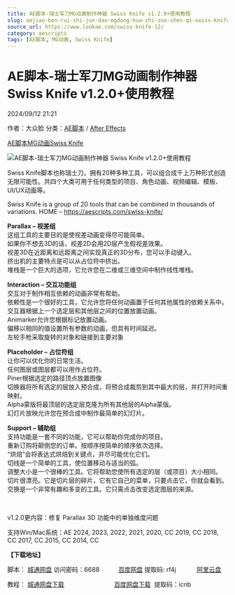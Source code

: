 ```yaml
---
title: AE脚本-瑞士军刀MG动画制作神器 Swiss Knife v1.2.0+使用教程
slug: aejiao-ben-rui-shi-jun-dao-mgdong-hua-zhi-zuo-shen-qi-swiss-knife-v1-2-0-shi-yong-jiao-cheng
source_url: https://www.lookae.com/swiss-knife-12/
category: aescripts
tags: [AE脚本, MG动画, Swiss Knife]
---
```

# AE脚本-瑞士军刀MG动画制作神器 Swiss Knife v1.2.0+使用教程

2024/09/12 21:21

作者：大众脸
分类：[AE脚本](https://www.lookae.com/after-effects/aescripts/) / [After Effects](https://www.lookae.com/after-effects/)

[AE脚本](https://www.lookae.com/tag/ae%e8%84%9a%e6%9c%ac/)[MG动画](https://www.lookae.com/tag/mg%e5%8a%a8%e7%94%bb/)[Swiss Knife](https://www.lookae.com/tag/swiss-knife/)

![AE脚本-瑞士军刀MG动画制作神器 Swiss Knife v1.2.0+使用教程](https://www.lookae.com/wp-content/uploads/2020/10/Swiss-Knife.jpg "AE脚本-瑞士军刀MG动画制作神器 Swiss Knife v1.2.0+使用教程-LookAE.com")

Swiss Knife脚本也称瑞士刀，拥有20种多种工具，可以组合成千上万种形式创造无限可能性。共四个大类可用于任何类型的项目、角色动画、视频编辑、模板、UI/UX动画等。

Swiss Knife is a group of 20 tools that can be combined in thousands of variations. HOME – https://aescripts.com/swiss-knife/

**Parallax – 视差组**  
这组工具的主要目的是使视差动画变得尽可能简单。  
如果你不想去3D的话，视差2D会用2D层产生假视差效果。  
视差3D在近距离和远距离之间实现真正的3D分布，您可以手动键入。  
挤出机的主要特点是可以从占位符中挤出。  
堆栈是一个巨大的选项，它允许您在二维或三维空间中制作线性堆栈。

**Interaction – 交互功能组**  
交互对于制作相互依赖的动画非常有帮助。  
依赖性是一个很好的工具，它允许您将任何动画置于任何其他属性的依赖关系中。  
交互器根据上一个选定层和其他层之间的位置放置动画。  
Animarker允许您根据标记放置动画。  
偏移以相同的值设置所有参数的动画，但具有时间延迟。  
左轮手枪采取旋转的对象和链接到主要对象

**Placeholder – 占位符组**  
让你可以优化你的日常生活。  
任何图层或图层都可以用作占位符。  
Piner根据选定的路径顶点放置图像  
切换器将所有选定的层放入预合成，将预合成裁剪到其中最大的层，并打开时间重映射。  
Alpha蒙版将最顶层的选定层克隆为所有其他层的Alpha蒙版。  
幻灯片放映允许您在预合成中制作最简单的幻灯片。

**Support – 辅助组**  
支持功能是一套不同的功能，它可以帮助你完成你的项目。  
重新订购将颠倒您的订单。按顺序按简单的顺序依次选择。  
“烘焙”会将表达式烘焙到关键点，并尽可能优化它们。  
切线是一个简单的工具，使位置移动与适当的弧。  
调整大小是一个很棒的工具。它将帮助您使所有选定的层（或项目）大小相同。  
切片很漂亮。它是切片层的碎片，它有它自己的菜单，只要点击它，你就会看到。  
交换是一个非常有趣和多变的工具。它只需点击改变选定图层的来源。

[﻿﻿﻿](https://cloud.video.taobao.com//play/u/705956171/p/1/e/6/t/1/282662997287.mp4)

v1.2.0更内容：修复 Parallax 3D 功能中的单独维度问题

支持Win/Mac系统：AE 2024, 2023, 2022, 2021, 2020, CC 2019, CC 2018, CC 2017, CC 2015, CC 2014, CC

**【下载地址】**

脚本： [城通网盘](https://url70.ctfile.com/f/2827370-1355217931-f9d589?p=4431) 访问密码：6688           [百度网盘](https://pan.baidu.com/s/1NKgG6e8E3dpQ6hRYQ-yn3A?pwd=rf4j) 提取码: rf4j            [阿里云盘](https://www.alipan.com/s/QFbd2SNMHmM)

教程： [城通网盘下载](https://089u.com/file/680462-467053752)                             [百度网盘下载](https://pan.baidu.com/s/1y-FSZzYpycn-GAuyWRPnlw)  提取码：icnb
